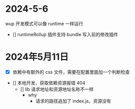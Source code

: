 # 2024-5-6

wup 开发模式可以像 runtime 一样运行

- [] runtimeRollup 插件支持 bundle 写入前的修改插件

# 2024年5月11日

- [x] 依赖中有额外的 css 文件，需要在配置里面加一个判断检查
- [] 本地开发，获取依赖资源报错 404
    - [] lib 请求地址和资源地址名称不一样
        - why
            - 请求的路径追加了 index.js，资源没有